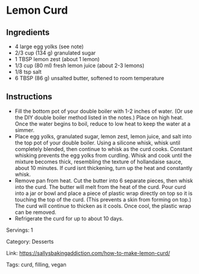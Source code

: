 # Lemon Curd

## Ingredients

- 4 large egg yolks (see note)
- 2/3 cup (134 g) granulated sugar
- 1 TBSP lemon zest (about 1 lemon)
- 1/3 cup (80 ml) fresh lemon juice (about 2-3 lemons)
- 1/8 tsp salt
- 6 TBSP (86 g) unsalted butter, softened to room temperature

## Instructions

- Fill the bottom pot of your double boiler with 1-2 inches of water. (Or use the DIY double boiler method listed in the notes.) Place on high heat. Once the water begins to boil, reduce to low heat to keep the water at a simmer.
- Place egg yolks, granulated sugar, lemon zest, lemon juice, and salt into the top pot of your double boiler. Using a silicone whisk, whisk until completely blended, then continue to whisk as the curd cooks. Constant whisking prevents the egg yolks from curdling. Whisk and cook until the mixture becomes thick, resembling the texture of hollandaise sauce, about 10 minutes. If curd isnt thickening, turn up the heat and constantly whisk.
- Remove pan from heat. Cut the butter into 6 separate pieces, then whisk into the curd. The butter will melt from the heat of the curd. Pour curd into a jar or bowl and place a piece of plastic wrap directly on top so it is touching the top of the curd. (This prevents a skin from forming on top.) The curd will continue to thicken as it cools. Once cool, the plastic wrap can be removed.
- Refrigerate the curd for up to about 10 days.

Servings: 1

Category: Desserts

Link: https://sallysbakingaddiction.com/how-to-make-lemon-curd/

Tags: curd, filling, vegan

